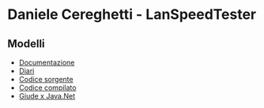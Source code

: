 # Daniele Cereghetti - LanSpeedTester


## Modelli
- [Documentazione](Documentazione)
- [Diari](Diario)
- [Codice sorgente]()
- [Codice compilato]()
- [Giude x Java.Net](Training)
